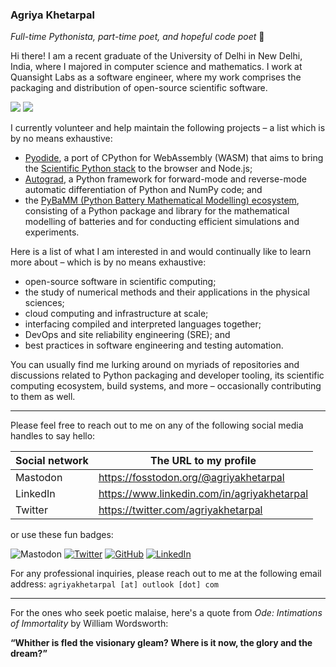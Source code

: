 ### Agriya Khetarpal

_Full-time Pythonista, part-time poet, and hopeful code poet_ 🐍

Hi there! I am a recent graduate of the University of Delhi in New Delhi, India, where I majored in computer science and mathematics. I work at Quansight Labs as a software engineer, where my work comprises the packaging and distribution of open-source scientific software.

![](https://komarev.com/ghpvc/?username=agriyakhetarpal&color=5465F5&abbreviated=true)
![](https://hit.yhype.me/github/profile?user_id=74401230)

I currently volunteer and help maintain the following projects – a list which is by no means exhaustive:
- [Pyodide](https://pyodide.org/), a port of CPython for WebAssembly (WASM) that aims to bring the [Scientific Python stack](https://scientific-python.org/) to the browser and Node.js;
- [Autograd](https://github.com/HIPS/autograd), a Python framework for forward-mode and reverse-mode automatic differentiation of Python and NumPy code; and
- the [PyBaMM (Python Battery Mathematical Modelling) ecosystem](https://pybamm.org), consisting of a Python package and library for the mathematical modelling of batteries and for conducting efficient simulations and experiments.

Here is a list of what I am interested in and would continually like to learn more about – which is by no means exhaustive:

- open-source software in scientific computing;
- the study of numerical methods and their applications in the physical sciences;
- cloud computing and infrastructure at scale;
- interfacing compiled and interpreted languages together;
- DevOps and site reliability engineering (SRE); and
- best practices in software engineering and testing automation.

You can usually find me lurking around on myriads of repositories and discussions related to Python packaging and developer tooling, its scientific computing ecosystem, build systems, and more – occasionally contributing to them as well.

<hr>

Please feel free to reach out to me on any of the following social media handles to say hello:

| Social network | The URL to my profile                       |
| -------------- | ------------------------------------------- |
| Mastodon       | https://fosstodon.org/@agriyakhetarpal      |
| LinkedIn       | https://www.linkedin.com/in/agriyakhetarpal |
| Twitter        | https://twitter.com/agriyakhetarpal         |

or use these fun badges:

![Mastodon](https://img.shields.io/mastodon/follow/112913687774849952?domain=https%3A%2F%2Ffosstodon.org%2F&style=social)
[![Twitter](https://img.shields.io/twitter/follow/agriyakhetarpal?style=social)](https://twitter.com/agriyakhetarpal)
[![GitHub](https://img.shields.io/github/followers/agriyakhetarpal?label=Follow&style=social)](https://github.com/agriyakhetarpal)
[![LinkedIn](https://img.shields.io/badge/LinkedIn-Connect%20with%20me-blue?style=flat&logo=Linkedin&logoColor=white&link=https://www.linkedin.com/in/pireseduardo/)](https://www.linkedin.com/in/agriyakhetarpal)

For any professional inquiries, please reach out to me at the following email address: ` agriyakhetarpal [at] outlook [dot] com `

<hr>

For the ones who seek poetic malaise, here's a quote from _Ode: Intimations of Immortality_ by William Wordsworth:

**“Whither is fled the visionary gleam? Where is it now, the glory and the dream?”**
